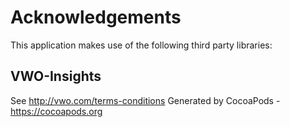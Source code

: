 # Acknowledgements
This application makes use of the following third party libraries:

## VWO-Insights

See http://vwo.com/terms-conditions
Generated by CocoaPods - https://cocoapods.org
